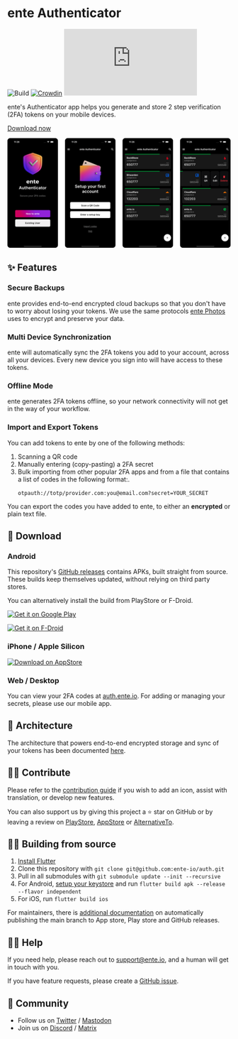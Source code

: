 # ente Authenticator

![Build](https://github.com/ente-io/auth/actions/workflows/ci.yml/badge.svg?branch=)
[![Crowdin](https://badges.crowdin.net/ente-authenticator-app/localized.svg)](https://crowdin.com/project/ente-authenticator-app) 
 [![Matrix](https://img.shields.io/matrix/ente:matrix.org?color=blue)](https://matrix.to/#/#ente:matrix.org)

ente's Authenticator app helps you generate and store 2 step verification (2FA)
tokens on your mobile devices.

[Download now](#-download)

![App Screenshots](./screenshots/screenshots.png)

## ✨ Features

### Secure Backups

ente provides end-to-end encrypted cloud backups so that you don't have to worry
about losing your tokens. We use the same protocols [ente
Photos](https://ente.io) uses to encrypt and preserve your data.


### Multi Device Synchronization

ente will automatically sync the 2FA tokens you add to your account, across all
your devices. Every new device you sign into will have access to these tokens.


### Offline Mode

ente generates 2FA tokens offline, so your network connectivity will not get in
the way of your workflow.

### Import and Export Tokens

You can add tokens to ente by one of the following methods:
1. Scanning a QR code
2. Manually entering (copy-pasting) a 2FA secret
3. Bulk importing from other popular 2FA apps and from a file  that contains a list of codes in the following format:.
    ```
    otpauth://totp/provider.com:you@email.com?secret=YOUR_SECRET
    ```

You can export the codes you have added to ente, to either an **encrypted** or plain text file. 


## 📲 Download

### Android

This repository's [GitHub
releases](https://github.com/ente-io/auth/releases/latest/download/ente-auth.apk)
contains APKs, built straight from source. These builds keep themselves updated,
without relying on third party stores.

You can alternatively install the build from PlayStore or F-Droid.

<a href="https://play.google.com/store/apps/details?id=io.ente.auth"> <img
  width="197" alt="Get it on Google Play"
src="https://ente.io/static/ed265c3abdcd3efa5e29f64b927bcb44/e230a/play-store-badge.webp">
</a>

<a href="https://f-droid.org/packages/io.ente.auth/">
  <img width="197" alt="Get it on F-Droid" src="https://ente.io/static/5378d3de690a04a5011268b9caf739f5/e230a/f-droid-badge.webp">
</a>

### iPhone / Apple Silicon


<a href="https://apps.apple.com/us/app/ente-authenticator/id6444121398"> <img
  width="197" alt="Download on AppStore"
src="https://user-images.githubusercontent.com/1161789/154795157-c4468ff9-97fd-46f3-87fe-dca789d8733a.png">
</a>

### Web / Desktop

You can view your 2FA codes at [auth.ente.io](https://auth.ente.io). For adding or managing your secrets, please use our mobile app.



## 🔩 Architecture

The architecture that powers end-to-end encrypted storage and sync of your
tokens has been documented [here](architecture/README.md).

## 🧑‍💻 Contribute

Please refer to the [contribution guide](./CONTRIBUTING.md) if you wish to add an icon, assist with translation, or develop new features.

You can also support us by giving this project a ⭐ star on GitHub or by leaving a review on [PlayStore](https://play.google.com/store/apps/details?id=io.ente.auth), [AppStore](https://apps.apple.com/us/app/ente-authenticator/id6444121398) or [AlternativeTo](https://alternativeto.net/software/ente-authenticator/).


## 🧑‍💻 Building from source

1. [Install Flutter](https://flutter.dev/docs/get-started/install)
2. Clone this repository with `git clone git@github.com:ente-io/auth.git` 
3. Pull in all submodules with `git submodule update --init --recursive`
4. For Android, [setup your keystore](https://docs.flutter.dev/deployment/android#create-an-upload-keystore) and run `flutter build apk --release --flavor independent`
5. For iOS, run `flutter build ios` 

For maintainers, there is [additional documentation](RELEASES.md) on
automatically publishing the main branch to App store, Play store and GitHub
releases.


## 🙋‍♂️ Help

If you need help, please reach out to support@ente.io, and a human will get in
touch with you.

If you have feature requests, please create a [GitHub issue](https://github.com/ente-io/auth/issues/).



## 💜 Community

- Follow us on [Twitter](https://twitter.com/enteio) / [Mastodon](https://mstdn.social/@ente)
- Join us on [Discord](https://ente.io/discord) / [Matrix](https://ente.io/matrix)
